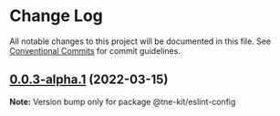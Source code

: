 # Change Log

All notable changes to this project will be documented in this file.
See [Conventional Commits](https://conventionalcommits.org) for commit guidelines.

## [0.0.3-alpha.1](https://github.com/nefayran/Way/compare/@tne-kit/eslint-config@0.0.3-alpha.0...@tne-kit/eslint-config@0.0.3-alpha.1) (2022-03-15)

**Note:** Version bump only for package @tne-kit/eslint-config
